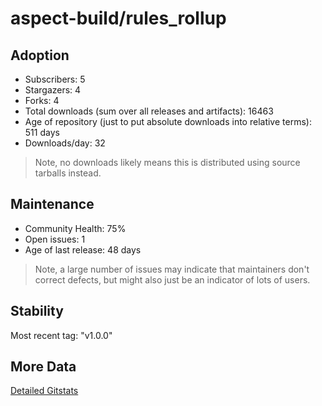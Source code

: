 # aspect-build/rules_rollup

## Adoption

- Subscribers: 5
- Stargazers: 4
- Forks: 4
- Total downloads (sum over all releases and artifacts): 16463
- Age of repository (just to put absolute downloads into relative terms): 511 days
- Downloads/day: 32

> Note, no downloads likely means this is distributed using source tarballs instead.

## Maintenance

- Community Health: 75%
- Open issues: 1
- Age of last release: 48 days

> Note, a large number of issues may indicate that maintainers don't correct defects, but might also
> just be an indicator of lots of users.

## Stability

Most recent tag: "v1.0.0"

## More Data

[Detailed Gitstats](/bazel-catalog/gitstats/aspect-build/rules_rollup)


